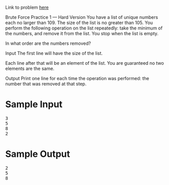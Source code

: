 Link to problem [here](https://dmoj.ca/problem/bf1hard)

Brute Force Practice 1 — Hard Version
You have a list of unique numbers each no larger than 109. The size of the list is no greater than 105. You perform the following operation on the list repeatedly: take the minimum of the numbers, and remove it from the list. You stop when the list is empty.

In what order are the numbers removed?

Input
The first line will have the size of the list.

Each line after that will be an element of the list. You are guaranteed no two elements are the same.

Output
Print one line for each time the operation was performed: the number that was removed at that step.

# Sample Input
<pre>
3
5
8
2
</pre>
# Sample Output
<pre>
2
5
8
</pre>